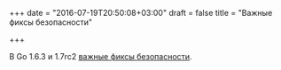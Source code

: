 +++
date = "2016-07-19T20:50:08+03:00"
draft = false
title = "Важные фиксы безопасности"

+++

<p>В Go 1.6.3 и 1.7rc2 <a href="https://groups.google.com/forum/#!topic/golang-announce/7jZDOQ8f8tM">важные фиксы безопасности</a>.</p>

